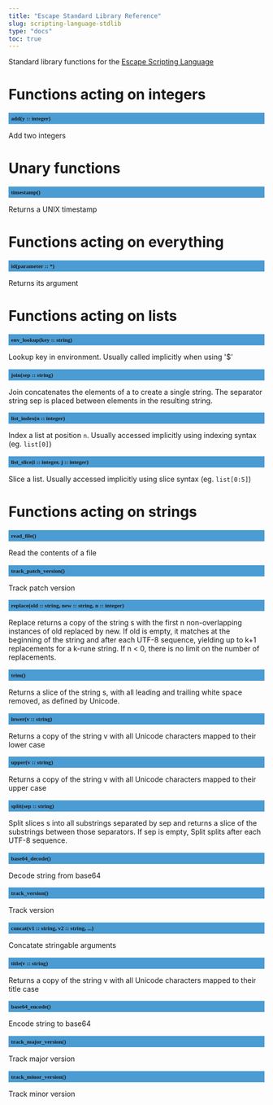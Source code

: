 ```yaml
---
title: "Escape Standard Library Reference"
slug: scripting-language-stdlib 
type: "docs"
toc: true
---
```


<style>
h2 {
  font-size: 0.8em;
  font-family: mono;
  background: #4B9CD3;
  padding: 5px;
}
</style>

Standard library functions for the [Escape Scripting Language](../scripting-language/)


# Functions acting on integers

## add(y :: integer)

Add two integers


# Unary functions

## timestamp()

Returns a UNIX timestamp


# Functions acting on everything

## id(parameter :: *)

Returns its argument


# Functions acting on lists

## env_lookup(key :: string)

Lookup key in environment. Usually called implicitly when using '$'

## join(sep :: string)

Join concatenates the elements of a to create a single string. The separator string sep is placed between elements in the resulting string. 

## list_index(n :: integer)

Index a list at position `n`. Usually accessed implicitly using indexing syntax (eg. `list[0]`)

## list_slice(i :: integer, j :: integer)

Slice a list. Usually accessed implicitly using slice syntax (eg. `list[0:5]`)


# Functions acting on strings

## read_file()

Read the contents of a file

## track_patch_version()

Track patch version

## replace(old :: string, new :: string, n :: integer)

Replace returns a copy of the string s with the first n non-overlapping instances of old replaced by new. If old is empty, it matches at the beginning of the string and after each UTF-8 sequence, yielding up to k+1 replacements for a k-rune string. If n < 0, there is no limit on the number of replacements.

## trim()

Returns a slice of the string s, with all leading and trailing white space removed, as defined by Unicode. 

## lower(v :: string)

Returns a copy of the string v with all Unicode characters mapped to their lower case

## upper(v :: string)

Returns a copy of the string v with all Unicode characters mapped to their upper case

## split(sep :: string)

Split slices s into all substrings separated by sep and returns a slice of the substrings between those separators. If sep is empty, Split splits after each UTF-8 sequence.

## base64_decode()

Decode string from base64

## track_version()

Track version

## concat(v1 :: string, v2 :: string, ...)

Concatate stringable arguments

## title(v :: string)

Returns a copy of the string v with all Unicode characters mapped to their title case

## base64_encode()

Encode string to base64

## track_major_version()

Track major version

## track_minor_version()

Track minor version

